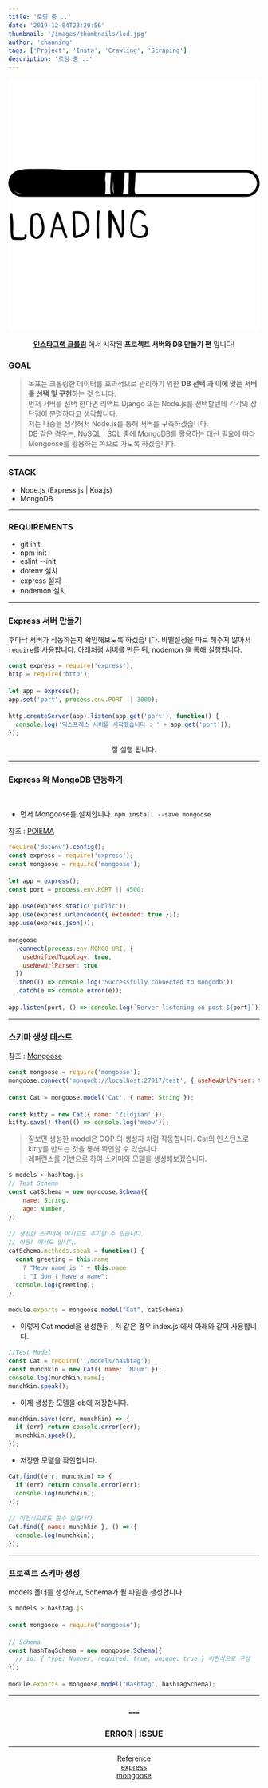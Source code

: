 ```yaml
---
title: '로딩 중 ..'
date: '2019-12-04T23:20:56'
thumbnail: '/images/thumbnails/lod.jpg'
author: 'channing'
tags: ['Project', 'Insta', 'Crawling', 'Scraping']
description: '로딩 중 ..'
---
```


![lo](./loading.png)

<center>

<b>[인스타그램 크롤링](https://developer-channing.com/blog/2019/10/29/channing/#%EB%8D%B0%EC%9D%B4%ED%84%B0-%EA%B0%80%EA%B3%B5%ED%95%98%EA%B8%B0)</b> 에서 시작된 <b>프로젝트 서버와 DB 만들기 편</b> 입니다!

</center>

### GOAL

> 목표는 크롤링한 데이터를 효과적으로 관리하기 위한 <b>DB 선택 과 이에 맞는 서버를 선택 및 구현</b>하는 것 입니다. <br>
> 먼저 서버를 선택 한다면 리액트 Django 또는 Node.js를 선택할텐데 각각의 장단점이 분명하다고 생각합니다. <br> 저는 나중을 생각해서 Node.js를 통해 서버를 구축하겠습니다. <br>DB 같은 경우는, NoSQL | SQL 중에 MongoDB를 활용하는 대신 필요에 따라 Mongoose를 활용하는 쪽으로 가도록 하겠습니다.

---

### STACK

- Node.js (Express.js | Koa.js)
- MongoDB

---

### REQUIREMENTS

- git init
- npm init
- eslint --init
- dotenv 설치
- express 설치
- nodemon 설치

---

### Express 서버 만들기

후다닥 서버가 작동하는지 확인해보도록 하겠습니다. 바벨설정을 따로 해주지 않아서 `require`를 사용합니다. 아래처럼 서버를 만든 뒤, nodemon 을 통해 실행합니다.

```js
const express = require('express');
http = require('http');

let app = express();
app.set('port', process.env.PORT || 3000);

http.createServer(app).listen(app.get('port'), function() {
  console.log('익스프레스 서버를 시작했습니다 : ' + app.get('port'));
});
```

<center>

잘 실행 됩니다.

</center>

---

### Express 와 MongoDB 연동하기

<br>

- 먼저 Mongoose를 설치합니다. `npm install --save mongoose`

참조 : [POIEMA](https://poiemaweb.com/mongoose)

```js
require('dotenv').config();
const express = require('express');
const mongoose = require('mongoose');

let app = express();
const port = process.env.PORT || 4500;

app.use(express.static('public'));
app.use(express.urlencoded({ extended: true }));
app.use(express.json());

mongoose
  .connect(process.env.MONGO_URI, {
    useUnifiedTopology: true,
    useNewUrlParser: true
  })
  .then(() => console.log('Successfully connected to mongodb'))
  .catch(e => console.error(e));

app.listen(port, () => console.log(`Server listening on post ${port}`));
```

---

### 스키마 생성 테스트

참조 : [Mongoose](https://mongoosejs.com/)

```js
const mongoose = require('mongoose');
mongoose.connect('mongodb://localhost:27017/test', { useNewUrlParser: true });

const Cat = mongoose.model('Cat', { name: String });

const kitty = new Cat({ name: 'Zildjian' });
kitty.save().then(() => console.log('meow'));
```

> 잘보면 생성한 model은 OOP 의 생성자 처럼 작동합니다. Cat의 인스턴스로 kitty를 만드는 것을 통해 확인할 수 있습니다.<br>레퍼런스를 기반으로 하여 스키마와 모델을 생성해보겠습니다.

```js
$ models > hashtag.js
// Test Schema
const catSchema = new mongoose.Schema({
    name: String,
    age: Number,
})

// 생성한 스키마에 메서드도 추가할 수 있습니다.
// 야옹! 메서드 입니다.
catSchema.methods.speak = function() {
  const greeting = this.name
    ? "Meow name is " + this.name
    : "I don't have a name";
  console.log(greeting);
};

module.exports = mongoose.model("Cat", catSchema)
```

- 이렇게 Cat model을 생성한뒤 , 저 같은 경우 index.js 에서 아래와 같이 사용합니다.

```js
//Test Model
const Cat = require('./models/hashtag');
const munchkin = new Cat({ name: 'Maum' });
console.log(munchkin.name);
munchkin.speak();
```

- 이제 생성한 모델을 db에 저장합니다.

```js
munchkin.save((err, munchkin) => {
  if (err) return console.error(err);
  munchkin.speak();
});
```

- 저장한 모델을 확인합니다.

```js
Cat.find((err, munchkin) => {
  if (err) return console.error(err);
  console.log(munchkin);
});

// 이런식으로도 쓸수 있습니다.
Cat.find({ name: munchkin }, () => {
  console.log(munchkin);
});
```

---

### 프로젝트 스키마 생성

models 폴더를 생성하고, Schema가 될 파일을 생성합니다.

```js
$ models > hashtag.js

const mongoose = require("mongoose");

// Schema
const hashTagSchema = new mongoose.Schema({
  // id: { type: Number, required: true, unique: true } 이런식으로 구성
});

module.exports = mongoose.model("Hashtag", hashTagSchema);

```

---

<center>

### ---

### ERROR | ISSUE

</center>

>

<hr />
<center>

Reference <br>
[express](https://developer-channing.com/blog/2019/10/24/channing)<br>
[mongoose](https://mongoosejs.com/docs/index.html)

</center>
